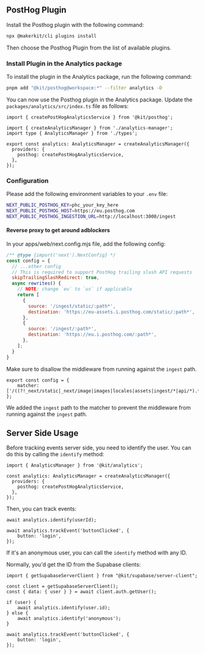 ## PostHog Plugin

Install the Posthog plugin with the following command:

```bash
npx @makerkit/cli plugins install
```

Then choose the Posthog Plugin from the list of available plugins.

### Install Plugin in the Analytics package

To install the plugin in the Analytics package, run the following command:

```bash
pnpm add "@kit/posthog@workspace:*" --filter analytics -D
```

You can now use the Posthog plugin in the Analytics package. Update the `packages/analytics/src/index.ts` file as follows:

```tsx
import { createPostHogAnalyticsService } from '@kit/posthog';

import { createAnalyticsManager } from './analytics-manager';
import type { AnalyticsManager } from './types';

export const analytics: AnalyticsManager = createAnalyticsManager({
  providers: {
    posthog: createPostHogAnalyticsService,
  },
});
```

### Configuration

Please add the following environment variables to your `.env` file:

```bash
NEXT_PUBLIC_POSTHOG_KEY=phc_your_key_here
NEXT_PUBLIC_POSTHOG_HOST=https://eu.posthog.com
NEXT_PUBLIC_POSTHOG_INGESTION_URL=http://localhost:3000/ingest
```

#### Reverse proxy to get around adblockers

In your apps/web/next.config.mjs file, add the following config:

```js
/** @type {import('next').NextConfig} */
const config = {
  // ...other config
  // This is required to support PostHog trailing slash API requests
  skipTrailingSlashRedirect: true,
  async rewrites() {
    // NOTE: change `eu` to `us` if applicable
    return [
      {
        source: '/ingest/static/:path*',
        destination: 'https://eu-assets.i.posthog.com/static/:path*',
      },
      {
        source: '/ingest/:path*',
        destination: 'https://eu.i.posthog.com/:path*',
      },
    ];
  }
}
```

Make sure to disallow the middleware from running against the `ingest` path.

```tsx title="apps/web/middleware.ts"
export const config = {
    matcher: ['/((?!_next/static|_next/image|images|locales|assets|ingest/*|api/*).*)'],
};
```

We added the `ingest` path to the matcher to prevent the middleware from running against the `ingest` path.

## Server Side Usage

Before tracking events server side, you need to identify the user. You can do this by calling the `identify` method:

```tsx
import { AnalyticsManager } from '@kit/analytics';

const analytics: AnalyticsManager = createAnalyticsManager({
  providers: {
    posthog: createPostHogAnalyticsService,
  },
});
```

Then, you can track events:

```tsx
await analytics.identify(userId);

await analytics.trackEvent('buttonClicked', {
    button: 'login',
});
```

If it's an anonymous user, you can call the `identify` method with any ID.

Normally, you'd get the ID from the Supabase clients:

```tsx
import { getSupabaseServerClient } from "@kit/supabase/server-client";

const client = getSupabaseServerClient();
const { data: { user } } = await client.auth.getUser();

if (user) {
    await analytics.identify(user.id);
} else {
    await analytics.identify('anonymous');
}

await analytics.trackEvent('buttonClicked', {
    button: 'login',
});
```